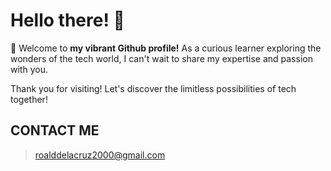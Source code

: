 # Hello there! 👋

🎨 Welcome to **my vibrant Github profile!** As a curious learner exploring the wonders of the tech world, I can't wait to share my expertise and passion with you.

Thank you for visiting! Let's discover the limitless possibilities of tech together!

## CONTACT ME
> roalddelacruz2000@gmail.com
